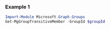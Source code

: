 ### Example 1
``` powershell
Import-Module Microsoft.Graph.Groups
Get-MgGroupTransitiveMember -GroupId $groupId
```
